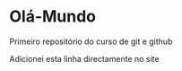 # Olá-Mundo
 Primeiro repositório do curso de git e github

Adicionei esta linha directamente no site
